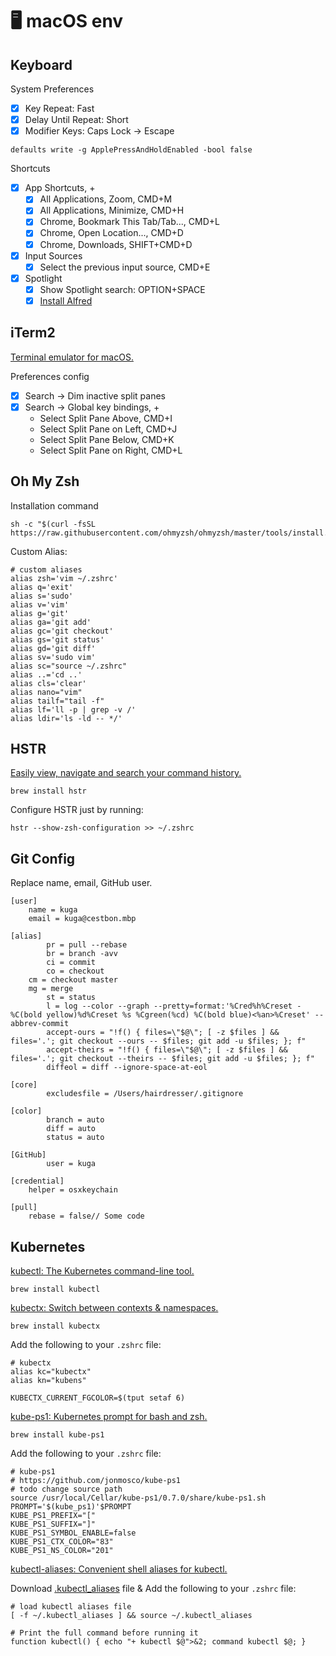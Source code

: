 # 🖥️ macOS env

## Keyboard

System Preferences

* [x] Key Repeat: Fast
* [x] Delay Until Repeat: Short
* [x] Modifier Keys: Caps Lock -> Escape

```
defaults write -g ApplePressAndHoldEnabled -bool false
```

Shortcuts

* [x] App Shortcuts, +
  * [x] All Applications, Zoom, CMD+M
  * [x] All Applications, Minimize, CMD+H
  * [x] Chrome, Bookmark This Tab/Tab..., CMD+L
  * [x] Chrome, Open Location..., CMD+D
  * [x] Chrome, Downloads, SHIFT+CMD+D
* [x] Input Sources
  * [x] Select the previous input source, CMD+E
* [x] Spotlight
  * [x] Show Spotlight search: OPTION+SPACE
  * [x] [Install Alfred](https://www.alfredapp.com/)

## iTerm2

[Terminal emulator for macOS.](https://iterm2.com/)

Preferences config

* [x] Search -> Dim inactive split panes
* [x] Search -> Global key bindings, +
  * Select Split Pane Above, CMD+I
  * Select Split Pane on Left, CMD+J
  * Select Split Pane Below, CMD+K
  * Select Split Pane on Right, CMD+L

## Oh My Zsh

Installation command

```
sh -c "$(curl -fsSL https://raw.githubusercontent.com/ohmyzsh/ohmyzsh/master/tools/install.sh)"
```

Custom Alias:

```
# custom aliases
alias zsh='vim ~/.zshrc'
alias q='exit'
alias s='sudo'
alias v='vim'
alias g='git'
alias ga='git add'
alias gc='git checkout'
alias gs='git status'
alias gd='git diff'
alias sv='sudo vim'
alias sc="source ~/.zshrc"
alias ..='cd ..'
alias cls='clear'
alias nano="vim"
alias tailf="tail -f"
alias lf='ll -p | grep -v /'
alias ldir='ls -ld -- */'
```

## HSTR

[Easily view, navigate and search your command history.](https://github.com/dvorka/hstr)

```
brew install hstr
```

Configure HSTR just by running:

```
hstr --show-zsh-configuration >> ~/.zshrc
```

## Git Config

Replace name, email, GitHub user.

```
[user]
	name = kuga
	email = kuga@cestbon.mbp

[alias]
        pr = pull --rebase
        br = branch -avv
        ci = commit
        co = checkout
	cm = checkout master
	mg = merge
        st = status
        l = log --color --graph --pretty=format:'%Cred%h%Creset -%C(bold yellow)%d%Creset %s %Cgreen(%cd) %C(bold blue)<%an>%Creset' --abbrev-commit
        accept-ours = "!f() { files=\"$@\"; [ -z $files ] && files='.'; git checkout --ours -- $files; git add -u $files; }; f"
        accept-theirs = "!f() { files=\"$@\"; [ -z $files ] && files='.'; git checkout --theirs -- $files; git add -u $files; }; f"
        diffeol = diff --ignore-space-at-eol

[core]
        excludesfile = /Users/hairdresser/.gitignore

[color]
        branch = auto
        diff = auto
        status = auto

[GitHub]
        user = kuga

[credential]
	helper = osxkeychain

[pull]
	rebase = false// Some code
```

## Kubernetes

[kubectl: The Kubernetes command-line tool.](https://kubernetes.io/docs/tasks/tools/install-kubectl-macos/)

```
brew install kubectl
```

[kubectx: Switch between contexts & namespaces.](https://github.com/ahmetb/kubectx)

```
brew install kubectx
```

Add the following to your `.zshrc` file:

```
# kubectx
alias kc="kubectx"
alias kn="kubens"

KUBECTX_CURRENT_FGCOLOR=$(tput setaf 6)
```

[kube-ps1: Kubernetes prompt for bash and zsh.](https://github.com/jonmosco/kube-ps1)

```
brew install kube-ps1
```

Add the following to your `.zshrc` file:

```
# kube-ps1
# https://github.com/jonmosco/kube-ps1
# todo change source path
source /usr/local/Cellar/kube-ps1/0.7.0/share/kube-ps1.sh
PROMPT='$(kube_ps1)'$PROMPT
KUBE_PS1_PREFIX="["
KUBE_PS1_SUFFIX="]"
KUBE_PS1_SYMBOL_ENABLE=false
KUBE_PS1_CTX_COLOR="83"
KUBE_PS1_NS_COLOR="201"
```

[kubectl-aliases: Convenient shell aliases for kubectl.](https://github.com/ahmetb/kubectl-aliases)

Download [.kubectl\_aliases](https://raw.githubusercontent.com/ahmetb/kubectl-aliases/master/.kubectl\_aliases) file & Add the following to your `.zshrc` file:

```
# load kubectl aliases file
[ -f ~/.kubectl_aliases ] && source ~/.kubectl_aliases

# Print the full command before running it
function kubectl() { echo "+ kubectl $@">&2; command kubectl $@; }
```
